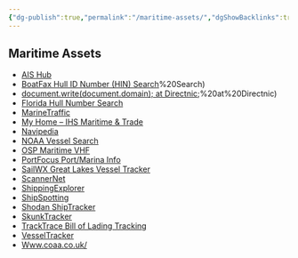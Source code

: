 ```yaml
---
{"dg-publish":true,"permalink":"/maritime-assets/","dgShowBacklinks":true,"dgShowLocalGraph":true}
---
```



## Maritime Assets
- [AIS Hub](http://www.aishub.net/)
- [BoatFax Hull ID Number (HIN) Search](HIN)%20Search)
- [document.write(document.domain); at Directnic](document.domain);%20at%20Directnic)
- [Florida Hull Number Search](http://pas.fdle.state.fl.us/pas/restricted/PAS/StolenBoats.jsf)
- [MarineTraffic](https://www.marinetraffic.com/en/ais/home/centerx:-12.0/centery:25.0/zoom:4)
- [My Home – IHS Maritime & Trade](http://maritime.ihs.com/)
- [Navipedia](http://www.navipedia.net/index.php/Package_and_Container_Tracking)
- [NOAA Vessel Search](https://www.st.nmfs.noaa.gov/st1/CoastGuard/VesselByName.html)
- [OSP Maritime VHF](http://www.oldskoolphreak.com/tfiles/hack/fcc_radio.pdf)
- [PortFocus Port/Marina Info](http://portfocus.com/)
- [SailWX Great Lakes Vessel Tracker](https://www.sailwx.info/shiptrack/greatlakesandsea.phtml)
- [ScannerNet](http://www.scannernet.nl/maritiem/live-ais)
- [ShippingExplorer](http://www.shippingexplorer.net/en)
- [ShipSpotting](http://www.shipspotting.com/ais/index.php)
- [Shodan ShipTracker](https://shiptracker.shodan.io/)
- [SkunkTracker](https://www.mobilegeographics.com/skunktracker)
- [TrackTrace Bill of Lading Tracking](https://www.track-trace.com/bol)
- [VesselTracker](https://www.vesseltracker.com/app)
- [Www.coaa.co.uk/](http://www.coaa.co.uk/)